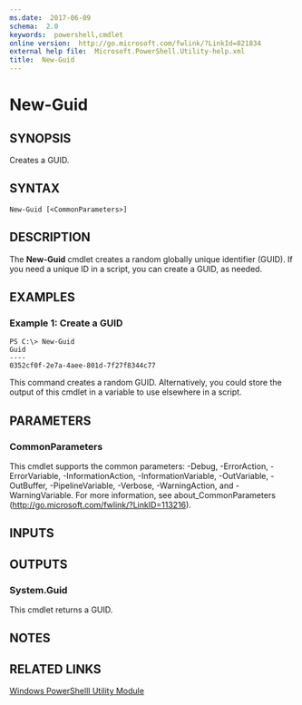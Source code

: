 ```yaml
---
ms.date:  2017-06-09
schema:  2.0
keywords:  powershell,cmdlet
online version:  http://go.microsoft.com/fwlink/?LinkId=821834
external help file:  Microsoft.PowerShell.Utility-help.xml
title:  New-Guid
---
```


# New-Guid

## SYNOPSIS
Creates a GUID.

## SYNTAX

```
New-Guid [<CommonParameters>]
```

## DESCRIPTION
The **New-Guid** cmdlet creates a random globally unique identifier (GUID).
If you need a unique ID in a script, you can create a GUID, as needed.

## EXAMPLES

### Example 1: Create a GUID
```
PS C:\> New-Guid
Guid
----
0352cf0f-2e7a-4aee-801d-7f27f8344c77
```

This command creates a random GUID.
Alternatively, you could store the output of this cmdlet in a variable to use elsewhere in a script.

## PARAMETERS

### CommonParameters
This cmdlet supports the common parameters: -Debug, -ErrorAction, -ErrorVariable, -InformationAction, -InformationVariable, -OutVariable, -OutBuffer, -PipelineVariable, -Verbose, -WarningAction, and -WarningVariable. For more information, see about_CommonParameters (http://go.microsoft.com/fwlink/?LinkID=113216).

## INPUTS

## OUTPUTS

### System.Guid
This cmdlet returns a GUID.

## NOTES

## RELATED LINKS

[Windows PowerShelll Utility Module](Microsoft.PowerShell.Utility.md)

